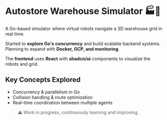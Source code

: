 # Autostore Warehouse Simulator 🏭🤖

A Go-based simulator where virtual robots navigate a 3D warehouse grid in real time.

Started to **explore Go's concurrency** and build scalable backend systems. Planning to expand with **Docker, GCP, and monitoring**.

The **frontend** uses **React** with **shadcn/ui** components to visualize the robots and grid.

## Key Concepts Explored
- Concurrency & parallelism in Go
- Collision handling & route optimization
- Real-time coordination between multiple agents

> ⚠️ Work in progress, continuously learning and improving.

